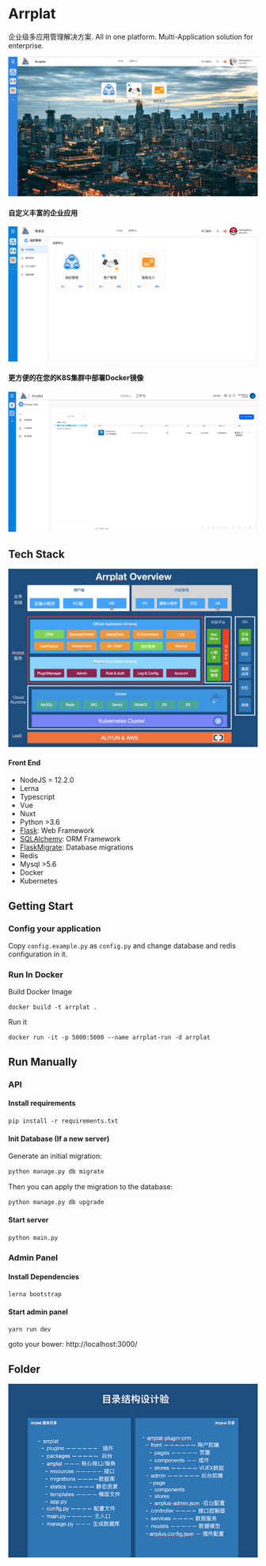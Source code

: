 # Arrplat

企业级多应用管理解决方案. All in one platform. Multi-Application solution for enterprise.

![Arrplat Overview](./docs/images/home-page.png)

#### 自定义丰富的企业应用

![APP Overview](./docs/images/app.png)

#### 更方便的在您的K8S集群中部署Docker镜像

![APP Overview](./docs/images/k8s.png)

## Tech Stack

![Arrplat Overview](./docs/images/overview.png)

#### Front End

- NodeJS = 12.2.0
- Lerna
- Typescript
- Vue
- Nuxt
- Python >3.6
- [Flask](https://www.palletsprojects.com/p/flask/): Web Framework
- [SQLAlchemy](https://github.com/pallets/flask-sqlalchemy): ORM Framework
- [FlaskMigrate](https://github.com/miguelgrinberg/Flask-Migrate): Database migrations
- Redis
- Mysql >5.6
- Docker
- Kubernetes

## Getting Start

### Config your application

Copy `config.example.py` as `config.py` and change database and redis configuration in it.

### Run In Docker

Build Docker Image

```shell script
docker build -t arrplat .
```

Run it

```shell script
docker run -it -p 5000:5000 --name arrplat-run -d arrplat
```

## Run Manually

### API

#### Install requirements

```
pip install -r requirements.txt
```

#### Init Database (If a new server)

Generate an initial migration:

```bash
python manage.py db migrate
```

Then you can apply the migration to the database:

```bash
python manage.py db upgrade
```

#### Start server

```
python main.py
```

### Admin Panel

#### Install Dependencies

```
lerna bootstrap
```

#### Start admin panel

```
yarn run dev
```

goto your bower: http://localhost:3000/

## Folder

![](./docs/images/folder.png)
